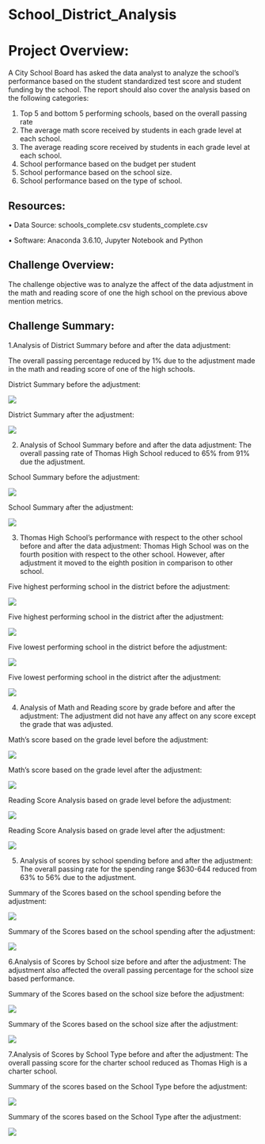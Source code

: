 # School_District_Analysis
# Project Overview:

A City School Board has asked the data analyst to analyze the school’s performance based on the student standardized test score and student funding by the school.  The report should also cover the analysis based on the following categories:
1.	Top 5 and bottom 5 performing schools, based on the overall passing rate
2.	The average math score received by students in each grade level at each school.
3.	The average reading score received by students in each grade level at each school.
4.	School performance based on the budget per student
5.	School performance based on the school size.
6.	School performance based on the type of school.

## Resources:
•	Data Source: schools_complete.csv
		          students_complete.csv

•	Software: Anaconda 3.6.10, Jupyter Notebook and Python

## Challenge Overview:
The challenge objective was to analyze the affect of the data adjustment in the math and reading score of one the high school on the previous above mention metrics.

## Challenge Summary:
1.Analysis of District Summary before and after the data adjustment:

The overall passing percentage reduced by 1% due to the adjustment made in the math and reading score of one of the high schools.

District Summary before the adjustment:

![](Images/DistSummaryBefore.PNG)

District Summary after the adjustment:

![](Images/DistSummaryAfter.PNG)

2. Analysis of School Summary before and after the data adjustment:
The overall passing rate of Thomas High School reduced to 65% from 91% due the adjustment.

School Summary before the adjustment:

![](Images/SchoolSummaryBefore.PNG)

School Summary after the adjustment:

![](Images/SchoolSummaryAfter.PNG)

3. Thomas High School’s performance with respect to the other school before and after the data adjustment:
Thomas High School was on the fourth position with respect to the other school. However, after adjustment it moved to the eighth position in comparison to other school. 

Five highest performing school in the district before the adjustment:

![](Images/Top5Before.PNG)

Five highest performing school in the district after the adjustment:

![](Images/Top5After.PNG)

Five lowest performing school in the district before the adjustment:

![](Images/Low5Before.PNG)

Five lowest performing school in the district after the adjustment:

![](Images/Low5After.PNG)

4. Analysis of Math and Reading score by grade before and after the adjustment:
The adjustment did not have any affect on any score except the grade that was adjusted.

Math’s score based on the grade level before the adjustment:

![](Images/MathBefore.PNG)

Math’s score based on the grade level after the adjustment:

![](Images/MathAfter.PNG)

Reading Score Analysis based on grade level before the adjustment:

![](Images/ReadingBefore.PNG)

Reading Score Analysis based on grade level after the adjustment:

![](Images/ReadingAfter.PNG)

5. Analysis of scores by school spending before and after the adjustment:
The overall passing rate for the spending range $630-644 reduced from 63% to 56% due to the adjustment.

Summary of the Scores based on the school spending before the adjustment:

![](Images/FinalScoreBefore.PNG)

Summary of the Scores based on the school spending after the adjustment:

![](Images/FinalScoreAfter.PNG)

6.Analysis of Scores by School size before and after the adjustment:
The adjustment also affected the overall passing percentage for the school size based performance.

Summary of the Scores based on the school size before the adjustment:

![](Images/SchoolSizeSummaryBefore.PNG)

Summary of the Scores based on the school size after the adjustment:

![](Images/SchoolSizeSummaryAfter.PNG)

7.Analysis of Scores by School Type before and after the adjustment:
The overall passing score for the charter school reduced as Thomas High is a charter school.

Summary of the scores based on the School Type before the adjustment:

![](Images/SchoolTypeBefore.PNG)

Summary of the scores based on the School Type after the adjustment:

![](Images/SchoolTypeAfter.PNG)
